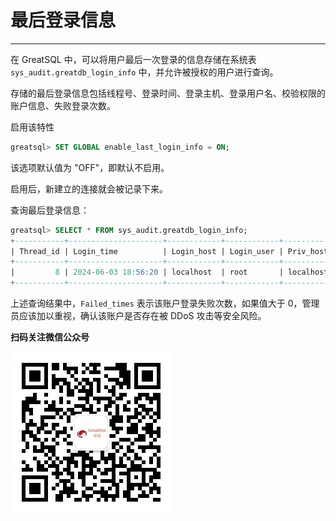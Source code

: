 # 最后登录信息
---

在 GreatSQL 中，可以将用户最后一次登录的信息存储在系统表 `sys_audit.greatdb_login_info` 中，并允许被授权的用户进行查询。

存储的最后登录信息包括线程号、登录时间、登录主机、登录用户名、校验权限的账户信息、失败登录次数。

启用该特性

```sql
greatsql> SET GLOBAL enable_last_login_info = ON;
```
该选项默认值为 "OFF"，即默认不启用。

启用后，新建立的连接就会被记录下来。

查询最后登录信息：

```sql
greatsql> SELECT * FROM sys_audit.greatdb_login_info;
+-----------+---------------------+------------+------------+-----------+-----------+--------------+
| Thread_id | Login_time          | Login_host | Login_user | Priv_host | Priv_user | Failed_times |
+-----------+---------------------+------------+------------+-----------+-----------+--------------+
|         8 | 2024-06-03 18:56:20 | localhost  | root       | localhost | root      |            0 |
+-----------+---------------------+------------+------------+-----------+-----------+--------------+
```

上述查询结果中，`Failed_times` 表示该账户登录失败次数，如果值大于 0，管理员应该加以重视，确认该账户是否存在被 DDoS 攻击等安全风险。



**扫码关注微信公众号**

![greatsql-wx](../greatsql-wx.jpg)
